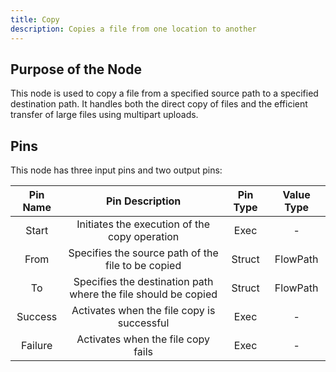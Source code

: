 ```yaml
---
title: Copy
description: Copies a file from one location to another
---
```


## Purpose of the Node
This node is used to copy a file from a specified source path to a specified destination path. It handles both the direct copy of files and the efficient transfer of large files using multipart uploads.

## Pins
This node has three input pins and two output pins:

| Pin Name | Pin Description | Pin Type | Value Type |
|:----------:|:-------------:|:------:|:------:|
| Start | Initiates the execution of the copy operation | Exec | - |
| From | Specifies the source path of the file to be copied | Struct | FlowPath |
| To | Specifies the destination path where the file should be copied | Struct | FlowPath |
| Success | Activates when the file copy is successful | Exec | - |
| Failure | Activates when the file copy fails | Exec | - |